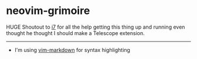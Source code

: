 # neovim-grimoire


HUGE Shoutout to [i7](https://github.com/YannickFricke) 
for all the help getting this thing up and running even 
thought he thought I should make a Telescope extension. 


---


- I'm using [vim-markdown](https://github.com/plasticboy/vim-markdown) 
    for syntax highlighting




